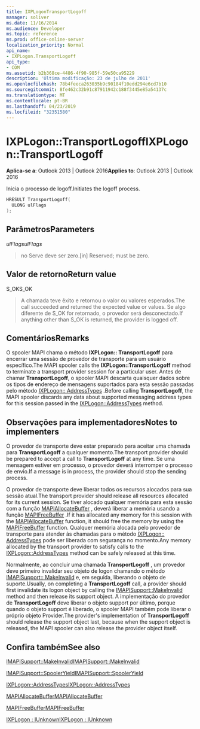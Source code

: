 ```yaml
---
title: IXPLogonTransportLogoff
manager: soliver
ms.date: 11/16/2014
ms.audience: Developer
ms.topic: reference
ms.prod: office-online-server
localization_priority: Normal
api_name:
- IXPLogon.TransportLogoff
api_type:
- COM
ms.assetid: b2b368ce-4486-4f90-985f-59e50ca95229
description: 'Última modificação: 23 de julho de 2011'
ms.openlocfilehash: 78b4feeca263035b9c90184f10edd294e6cd7b10
ms.sourcegitcommit: 8fe462c32b91c87911942c188f3445e85a54137c
ms.translationtype: MT
ms.contentlocale: pt-BR
ms.lasthandoff: 04/23/2019
ms.locfileid: "32351580"
---
```

# <a name="ixplogontransportlogoff"></a><span data-ttu-id="c5298-103">IXPLogon::TransportLogoff</span><span class="sxs-lookup"><span data-stu-id="c5298-103">IXPLogon::TransportLogoff</span></span>

  
  
<span data-ttu-id="c5298-104">**Aplica-se a**: Outlook 2013 | Outlook 2016</span><span class="sxs-lookup"><span data-stu-id="c5298-104">**Applies to**: Outlook 2013 | Outlook 2016</span></span> 
  
<span data-ttu-id="c5298-105">Inicia o processo de logoff.</span><span class="sxs-lookup"><span data-stu-id="c5298-105">Initiates the logoff process.</span></span> 
  
```cpp
HRESULT TransportLogoff(
  ULONG ulFlags
);
```

## <a name="parameters"></a><span data-ttu-id="c5298-106">Parâmetros</span><span class="sxs-lookup"><span data-stu-id="c5298-106">Parameters</span></span>

 <span data-ttu-id="c5298-107">_ulFlags_</span><span class="sxs-lookup"><span data-stu-id="c5298-107">_ulFlags_</span></span>
  
> <span data-ttu-id="c5298-108">no Serve deve ser zero.</span><span class="sxs-lookup"><span data-stu-id="c5298-108">[in] Reserved; must be zero.</span></span>
    
## <a name="return-value"></a><span data-ttu-id="c5298-109">Valor de retorno</span><span class="sxs-lookup"><span data-stu-id="c5298-109">Return value</span></span>

<span data-ttu-id="c5298-110">S_OK</span><span class="sxs-lookup"><span data-stu-id="c5298-110">S_OK</span></span> 
  
> <span data-ttu-id="c5298-111">A chamada teve êxito e retornou o valor ou valores esperados.</span><span class="sxs-lookup"><span data-stu-id="c5298-111">The call succeeded and returned the expected value or values.</span></span> <span data-ttu-id="c5298-112">Se algo diferente de S_OK for retornado, o provedor será desconectado.</span><span class="sxs-lookup"><span data-stu-id="c5298-112">If anything other than S_OK is returned, the provider is logged off.</span></span>
    
## <a name="remarks"></a><span data-ttu-id="c5298-113">Comentários</span><span class="sxs-lookup"><span data-stu-id="c5298-113">Remarks</span></span>

<span data-ttu-id="c5298-114">O spooler MAPI chama o método **IXPLogon:: TransportLogoff** para encerrar uma sessão de provedor de transporte para um usuário específico.</span><span class="sxs-lookup"><span data-stu-id="c5298-114">The MAPI spooler calls the **IXPLogon::TransportLogoff** method to terminate a transport provider session for a particular user.</span></span> <span data-ttu-id="c5298-115">Antes de chamar **TransportLogoff**, o spooler MAPI descarta quaisquer dados sobre os tipos de endereço de mensagens suportados para esta sessão passadas pelo método [IXPLogon:: AddressTypes](ixplogon-addresstypes.md) .</span><span class="sxs-lookup"><span data-stu-id="c5298-115">Before calling **TransportLogoff**, the MAPI spooler discards any data about supported messaging address types for this session passed in the [IXPLogon::AddressTypes](ixplogon-addresstypes.md) method.</span></span> 
  
## <a name="notes-to-implementers"></a><span data-ttu-id="c5298-116">Observações para implementadores</span><span class="sxs-lookup"><span data-stu-id="c5298-116">Notes to implementers</span></span>

<span data-ttu-id="c5298-117">O provedor de transporte deve estar preparado para aceitar uma chamada para **TransportLogoff** a qualquer momento.</span><span class="sxs-lookup"><span data-stu-id="c5298-117">The transport provider should be prepared to accept a call to **TransportLogoff** at any time.</span></span> <span data-ttu-id="c5298-118">Se uma mensagem estiver em processo, o provedor deverá interromper o processo de envio.</span><span class="sxs-lookup"><span data-stu-id="c5298-118">If a message is in process, the provider should stop the sending process.</span></span> 
  
<span data-ttu-id="c5298-119">O provedor de transporte deve liberar todos os recursos alocados para sua sessão atual.</span><span class="sxs-lookup"><span data-stu-id="c5298-119">The transport provider should release all resources allocated for its current session.</span></span> <span data-ttu-id="c5298-120">Se tiver alocado qualquer memória para esta sessão com a função [MAPIAllocateBuffer](mapiallocatebuffer.md) , deverá liberar a memória usando a função [MAPIFreeBuffer](mapifreebuffer.md) .</span><span class="sxs-lookup"><span data-stu-id="c5298-120">If it has allocated any memory for this session with the [MAPIAllocateBuffer](mapiallocatebuffer.md) function, it should free the memory by using the [MAPIFreeBuffer](mapifreebuffer.md) function.</span></span> <span data-ttu-id="c5298-121">Qualquer memória alocada pelo provedor de transporte para atender às chamadas para o método [IXPLogon:: AddressTypes](ixplogon-addresstypes.md) pode ser liberada com segurança no momento.</span><span class="sxs-lookup"><span data-stu-id="c5298-121">Any memory allocated by the transport provider to satisfy calls to the [IXPLogon::AddressTypes](ixplogon-addresstypes.md) method can be safely released at this time.</span></span> 
  
<span data-ttu-id="c5298-122">Normalmente, ao concluir uma chamada **TransportLogoff** , um provedor deve primeiro invalidar seu objeto de logon chamando o método [IMAPISupport:: MakeInvalid](imapisupport-makeinvalid.md) e, em seguida, liberando o objeto de suporte.</span><span class="sxs-lookup"><span data-stu-id="c5298-122">Usually, on completing a **TransportLogoff** call, a provider should first invalidate its logon object by calling the [IMAPISupport::MakeInvalid](imapisupport-makeinvalid.md) method and then release its support object.</span></span> <span data-ttu-id="c5298-123">A implementação do provedor de **TransportLogoff** deve liberar o objeto support por último, porque quando o objeto support é liberado, o spooler MAPI também pode liberar o próprio objeto Provider.</span><span class="sxs-lookup"><span data-stu-id="c5298-123">The provider's implementation of **TransportLogoff** should release the support object last, because when the support object is released, the MAPI spooler can also release the provider object itself.</span></span> 
  
## <a name="see-also"></a><span data-ttu-id="c5298-124">Confira também</span><span class="sxs-lookup"><span data-stu-id="c5298-124">See also</span></span>



[<span data-ttu-id="c5298-125">IMAPISupport::MakeInvalid</span><span class="sxs-lookup"><span data-stu-id="c5298-125">IMAPISupport::MakeInvalid</span></span>](imapisupport-makeinvalid.md)
  
[<span data-ttu-id="c5298-126">IMAPISupport::SpoolerYield</span><span class="sxs-lookup"><span data-stu-id="c5298-126">IMAPISupport::SpoolerYield</span></span>](imapisupport-spooleryield.md)
  
[<span data-ttu-id="c5298-127">IXPLogon::AddressTypes</span><span class="sxs-lookup"><span data-stu-id="c5298-127">IXPLogon::AddressTypes</span></span>](ixplogon-addresstypes.md)
  
[<span data-ttu-id="c5298-128">MAPIAllocateBuffer</span><span class="sxs-lookup"><span data-stu-id="c5298-128">MAPIAllocateBuffer</span></span>](mapiallocatebuffer.md)
  
[<span data-ttu-id="c5298-129">MAPIFreeBuffer</span><span class="sxs-lookup"><span data-stu-id="c5298-129">MAPIFreeBuffer</span></span>](mapifreebuffer.md)
  
[<span data-ttu-id="c5298-130">IXPLogon : IUnknown</span><span class="sxs-lookup"><span data-stu-id="c5298-130">IXPLogon : IUnknown</span></span>](ixplogoniunknown.md)

